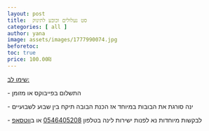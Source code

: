 ```yaml
---
layout: post
title:  סט נעלולים וכובע לתינוק
categories: [ all ]
author: yana
image: assets/images/1777990074.jpg
beforetoc: 
toc: true
price: 100.00₪
---
```



<p><u>שימו לב:</u></p>
<p>- התשלום בפייבוקס או מזומן</p>
<p>- ינה סורגת את הבובות במיוחד אז הכנת הבובה תיקח בין שבוע לשבועיים<br></p>
<p>- לבקשות מיוחדות נא לפנות ישירות לינה בטלפון <a href="tel:0546405208" target="_blank">0546405208</a> או ב<a href="https://wa.me/972546405208?text=שלום, בקשר לסט נעלולים וכובע לתינוק נראה מעניין מאוד" target="_blank">ווטסאפ</a></p>
